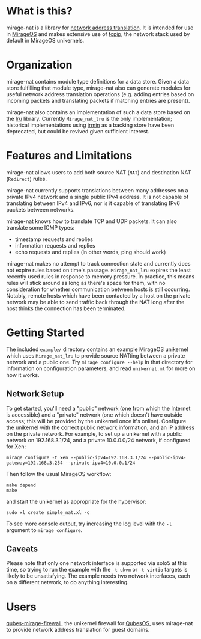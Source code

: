 # What is this?

mirage-nat is a library for [network address translation](https://tools.ietf.org/html/rfc2663).  It is intended for use in [MirageOS](https://mirage.io) and makes extensive use of [tcpip](https://github.com/mirage/mirage-tcpip), the network stack used by default in MirageOS unikernels.

# Organization

mirage-nat contains module type definitions for a data store.  Given a data store fulfilling that module type, mirage-nat also can generate modules for useful network address translation operations (e.g. adding entries based on incoming packets and translating packets if matching entries are present).

mirage-nat also contains an implementation of such a data store based on the [lru](https://github.com/pqwy/ocaml-lru) library.  Currently `Mirage_nat_lru` is the only implementation; historical implementations using [irmin](https://github.com/mirage/irmin) as a backing store have been deprecated, but could be revived given sufficient interest.

# Features and Limitations

mirage-nat allows users to add both source NAT (`NAT`) and destination NAT (`Redirect`) rules.

mirage-nat currently supports translations between many addresses on a private IPv4 network and a single public IPv4 address.  It is not capable of translating between IPv4 and IPv6, nor is it capable of translating IPv6 packets between networks.

mirage-nat knows how to translate TCP and UDP packets.  It can also translate some ICMP types:

* timestamp requests and replies
* information requests and replies
* echo requests and replies (in other words, ping should work)

mirage-nat makes no attempt to track connection state and currently does not expire rules based on time's passage.  `Mirage_nat_lru` expires the least recently used rules in response to memory pressure.  In practice, this means rules will stick around as long as there's space for them, with no consideration for whether communication between hosts is still occurring.  Notably, remote hosts which have been contacted by a host on the private network may be able to send traffic back through the NAT long after the host thinks the connection has been terminated.

# Getting Started

The included `example/` directory contains an example MirageOS unikernel which uses `Mirage_nat_lru` to provide source NATting between a private network and a public one.  Try `mirage configure --help` in that directory for information on configuration parameters, and read `unikernel.ml` for more on how it works.

## Network Setup

To get started, you'll need a "public" network (one from which the Internet is accessible) and a "private" network (one which doesn't have outside access; this will be provided by the unikernel once it's online).  Configure the unikernel with the correct public network information, and an IP address on the private network.  For example, to set up a unikernel with a public network on 192.168.3.1/24, and a private 10.0.0.0/24 network, if configured for Xen:

```
mirage configure -t xen --public-ipv4=192.168.3.1/24 --public-ipv4-gateway=192.168.3.254 --private-ipv4=10.0.0.1/24
```

Then follow the usual MirageOS workflow:

```
make depend
make
```

and start the unikernel as appropriate for the hypervisor:

```
sudo xl create simple_nat.xl -c
```

To see more console output, try increasing the log level with the `-l` argument to `mirage configure`.

## Caveats

Please note that only one network interface is supported via solo5 at this time, so trying to run the example with the `-t ukvm` or `-t virtio` targets is likely to be unsatisfying.  The example needs two network interfaces, each on a different network, to do anything interesting.

# Users

[qubes-mirage-firewall](https://github.com/talex5/qubes-mirage-firewall), the unikernel firewall for [QubesOS](https://qubes-os.org), uses mirage-nat to provide network address translation for guest domains.
